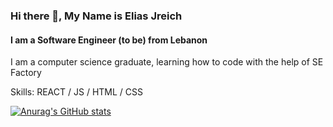 ### Hi there 👋, My Name is Elias Jreich
#### I am a Software Engineer (to be) from Lebanon
I am a computer science graduate, learning how to code with the help of SE Factory

Skills: REACT / JS / HTML / CSS




[![Anurag's GitHub stats](https://github-readme-stats.vercel.app/api?username=jreichelias)](https://github.com/anuraghazra/github-readme-stats)
